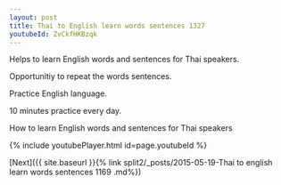 ```yaml
---
layout: post
title: Thai to English learn words sentences 1327 
youtubeId: ZvCkfHKBzqk
---
```

 
 
Helps to learn English words and sentences for Thai speakers.

Opportunitiy to repeat the words sentences. 

Practice English language. 
 
10 minutes practice every day. 
 
How to learn English words and sentences for Thai speakers 
 
{% include youtubePlayer.html id=page.youtubeId %}
 
 
[Next]({{ site.baseurl }}{% link  split2/_posts/2015-05-19-Thai to english learn words sentences 1169 .md%})
 

